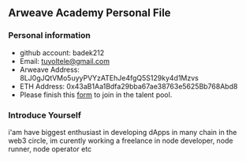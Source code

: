 ## Arweave Academy Personal File

### Personal information

- github account: badek212
- Email: tuyoltele@gmail.com
- Arweave Address: 8LJ0gJQtVMo5uyyPVYzATEhJe4fgQ5S129ky4d1Mzvs
- ETH Address: 0x43aB1Aa1Bdfa29bba67ae38763e5625Bb768Abd8
- Please finish this [form](https://docs.google.com/forms/d/e/1FAIpQLSfWA5fIIcBgmRppm3jNz5vmf9Mai_QMVil-2pO4r7YKn_Zhtw/viewform?usp=sf_link) to join in the talent pool.

### Introduce Yourself
i'am have biggest enthusiast in developing dApps in many chain in the web3 circle, im curently working a freelance in node developer, node runner, node operator etc
